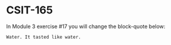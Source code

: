 # CSIT-165

In Module 3 exercise #17 you will change the block-quote below:

`Water. It tasted like water.`
